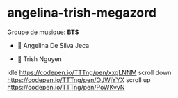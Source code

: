 # angelina-trish-megazord

Groupe de musique: **BTS**

* 🔴 Angelina De Silva Jeca 

* 🔵 Trish Nguyen

idle https://codepen.io/TTTng/pen/xxgLNNM
scroll down https://codepen.io/TTTng/pen/OJWjYYX
scroll up https://codepen.io/TTTng/pen/PoWKvvN